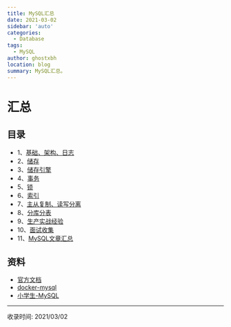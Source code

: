```yaml
---
title: MySQL汇总
date: 2021-03-02
sidebar: 'auto'
categories:
  - Database
tags:
  - MySQL
author: ghostxbh
location: blog
summary: MySQL汇总。
---
```

# 汇总

## 目录
- 1、[基础、架构、日志](2021-01-05-basic.md)
- 2、[储存](2021-01-19-store.md)
- 3、[储存引擎](2021-01-05-engine.md)
- 4、[事务](2021-01-19-transation.md)
- 5、[锁](2021-01-19-lock.md)
- 6、[索引](2021-01-19-indexes.md)
- 7、[主从复制、读写分离](2021-01-19-ms-rw.md)
- 8、[分库分表](2021-01-19-sharding.md)
- 9、[生产实战经验](2021-01-19-prod.md)
- 10、[面试收集](2021-01-19-interview.md)
- 11、[MySQL文章汇总](2021-03-29-mysql-blog.md)


## 资料
- [官方文档](https://dev.mysql.com/doc/)
- [docker-mysql](https://hub.docker.com/_/mysql)
- [小学生-MySQL](https://gitee.com/geekerdream/java-legendary/blob/master/%E9%9D%A2%E8%AF%95%E9%A2%98/%E6%95%B0%E6%8D%AE%E5%BA%93/MySQL/%E8%B6%85%E7%A5%9E%E4%B9%8B%E8%B7%AF-MySQL.md)


---
收录时间: 2021/03/02

<Vssue :title="$title" />
